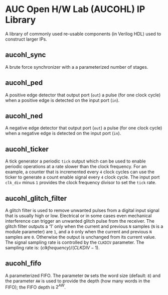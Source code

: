 # AUC Open H/W Lab (AUCOHL) IP Library
A library of commonly used re-usable components (in Verilog HDL) used to construct larger IPs.

## aucohl_sync
A brute force synchronizer with a a parameterized number of stages.

## aucohl_ped
A positive edge detector that output port (``out``) a pulse (for one clock cycle) when a positive edge is detected on the input port (``in``).

## aucohl_ned
A negative edge detector that output port (``out``) a pulse (for one clock cycle) when a negative edge is detected on the input port (``in``).

## aucohl_ticker
A tick generator a periodic ``tick`` output which can be used to enable periodic operations at a rate slower than the clock frequency. For an example, a counter that is incremented every ``4`` clock cycles can use the ticker to generate a count enable signal every ``4`` clock cycle. The input port ``clk_div`` minus ``1`` provides the clock frequency divisor to set the ``tick`` rate. 

## aucohl_glitch_filter
A glitch filter is used to remove unwanted pulses from a digital input signal that is usually high or low. Electrical or in some cases even mechanical interference can trigger an unwanted glitch pulse from the receiver. 
The glitch filter outputs a ‘1’ only when the current and previous ``N`` samples (``N`` is a module parameter) are ``1``, and a ``0`` only when the current and previous ``N`` samples are ``0``. Otherwise the output is unchanged from its current value.
The signal sampling rate is controlled by the ``CLKDIV`` parameter. The sampling rate is: $(clk frequency)/(CLKDIV-1)$.

## aucohl_fifo 
A parameterized FIFO. The parameter ``DW`` sets the word size (default: ``8``) and the parameter ``AW`` is used to provide the depth (how many words in the FIFO); the FIFO depth is $2^{AW}$.